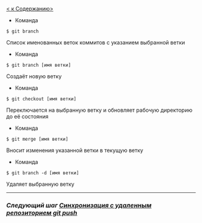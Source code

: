 [< к Cодержанию>](./readme.md)

+ Команда 
```
$ git branch
```
Список именованных веток коммитов с указанием выбранной ветки
+ Команда 
```
$ git branch [имя ветки]
```
Создаёт новую ветку
+ Команда 
```
$ git checkout [имя ветки]
```
Переключается на выбранную ветку и обновляет рабочую директорию до её состояния
+ Команда 
```
$ git merge [имя ветки]
```
Вносит изменения указанной ветки в текущую ветку
+ Команда 
```
$ git branch -d [имя ветки]
```
Удаляет выбранную ветку


***

### ***Следующий шаг [Синхронизация с удаленным репозиторием git push](./gitpush.md)***